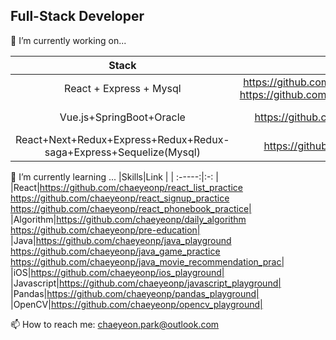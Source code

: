 ## Full-Stack Developer

🔭 I’m currently working on...

|Stack|Project Link |Position|
| :-----:|:-: |:-: |
|React + Express + Mysql|https://github.com/chaeyeonp/mysql-express_review_db<br>https://github.com/chaeyeonp/react_movie_review_project| Full-Stack|
|Vue.js+SpringBoot+Oracle|https://github.com/chaeyeonp/the-more-the-better| Front-end|
|React+Next+Redux+Express+Redux+Redux-saga+Express+Sequelize(Mysql)|https://github.com/chaeyeonp/react_sns_project| Full-Stack|

🌱 I’m currently learning ...
|Skills|Link |
| :-----:|:-: |
|React|https://github.com/chaeyeonp/react_list_practice<br>https://github.com/chaeyeonp/react_signup_practice<br>https://github.com/chaeyeonp/react_phonebook_practice| 
|Algorithm|https://github.com/chaeyeonp/daily_algorithm<br>https://github.com/chaeyeonp/pre-education|
|Java|https://github.com/chaeyeonp/java_playground<br>https://github.com/chaeyeonp/java_game_practice<br>https://github.com/chaeyeonp/java_movie_recommendation_prac|
|iOS|https://github.com/chaeyeonp/ios_playground|
|Javascript|https://github.com/chaeyeonp/javascript_playground|
|Pandas|https://github.com/chaeyeonp/pandas_playground|
|OpenCV|https://github.com/chaeyeonp/opencv_playground| 


📫 How to reach me: chaeyeon.park@outlook.com

<!--
**chaeyeonp/chaeyeonp** is a ✨ _special_ ✨ repository because its `README.md` (this file) appears on your GitHub profile.

Here are some ideas to get you started:

- 🔭 I’m currently working on ...
- 🌱 I’m currently learning ...
- 👯 I’m looking to collaborate on ...
- 🤔 I’m looking for help with ...
- 💬 Ask me about ...
- 📫 How to reach me: ...
- 😄 Pronouns: ...
- ⚡ Fun fact: ...
-->
